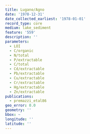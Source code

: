 ```yaml
---
title: Lugano/Agno
date: '1978-12-31'
date_collected_earliest: '1978-01-01'
record_type: core
medium: lake_sediment
feature: '559'
description: ''
parameters:
  - LOI
  - C/organic
  - N/total
  - P/extractable
  - C/total
  - Cd/extractable
  - Pb/extractable
  - Cu/extractable
  - Cr/extractable
  - Hg/extractable
  - Zn/extractable
publications:
  - premazzi_etal86
geo_error: 0.0
geometry: ''
bbox: ~
longitude: ''
latitude: ''
---
```


